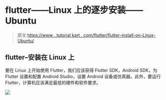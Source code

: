 # flutter——Linux 上的逐步安装——Ubuntu

> 原文:[https://www . tutorial kart . com/flutter/flutter-install-on-Linux-Ubuntu/](https://www.tutorialkart.com/flutter/flutter-install-on-linux-ubuntu/)

## flutter–安装在 Linux 上

要在 Linux 上开始使用 Flutter，我们应该获得 Flutter SDK，Android SDK，为 Flutter 设置和配置 Android Studio，设置 Android 设备或仿真器。此外，要运行 Flutter，计算机应该满足最低的硬件和软件要求。

[![](../Images/925da31b32d6bc3827932f6c8afb11bb.png)](https://www.tutorialkart.com/)